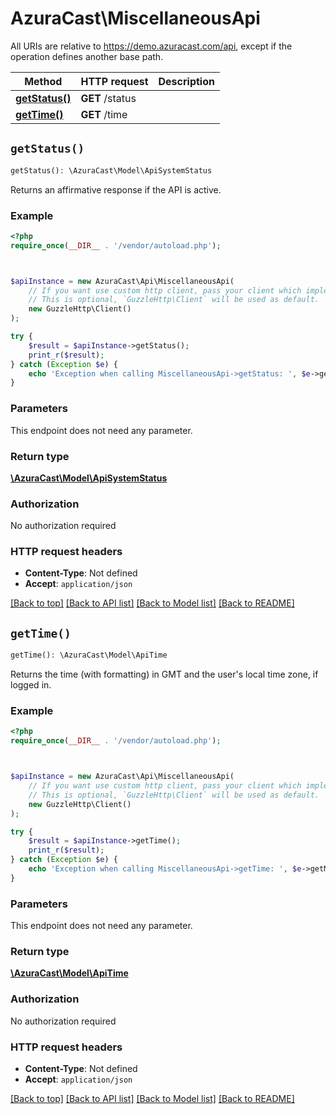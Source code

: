 # AzuraCast\MiscellaneousApi

All URIs are relative to https://demo.azuracast.com/api, except if the operation defines another base path.

| Method | HTTP request | Description |
| ------------- | ------------- | ------------- |
| [**getStatus()**](MiscellaneousApi.md#getStatus) | **GET** /status |  |
| [**getTime()**](MiscellaneousApi.md#getTime) | **GET** /time |  |


## `getStatus()`

```php
getStatus(): \AzuraCast\Model\ApiSystemStatus
```



Returns an affirmative response if the API is active.

### Example

```php
<?php
require_once(__DIR__ . '/vendor/autoload.php');



$apiInstance = new AzuraCast\Api\MiscellaneousApi(
    // If you want use custom http client, pass your client which implements `GuzzleHttp\ClientInterface`.
    // This is optional, `GuzzleHttp\Client` will be used as default.
    new GuzzleHttp\Client()
);

try {
    $result = $apiInstance->getStatus();
    print_r($result);
} catch (Exception $e) {
    echo 'Exception when calling MiscellaneousApi->getStatus: ', $e->getMessage(), PHP_EOL;
}
```

### Parameters

This endpoint does not need any parameter.

### Return type

[**\AzuraCast\Model\ApiSystemStatus**](../Model/ApiSystemStatus.md)

### Authorization

No authorization required

### HTTP request headers

- **Content-Type**: Not defined
- **Accept**: `application/json`

[[Back to top]](#) [[Back to API list]](../../README.md#endpoints)
[[Back to Model list]](../../README.md#models)
[[Back to README]](../../README.md)

## `getTime()`

```php
getTime(): \AzuraCast\Model\ApiTime
```



Returns the time (with formatting) in GMT and the user's local time zone, if logged in.

### Example

```php
<?php
require_once(__DIR__ . '/vendor/autoload.php');



$apiInstance = new AzuraCast\Api\MiscellaneousApi(
    // If you want use custom http client, pass your client which implements `GuzzleHttp\ClientInterface`.
    // This is optional, `GuzzleHttp\Client` will be used as default.
    new GuzzleHttp\Client()
);

try {
    $result = $apiInstance->getTime();
    print_r($result);
} catch (Exception $e) {
    echo 'Exception when calling MiscellaneousApi->getTime: ', $e->getMessage(), PHP_EOL;
}
```

### Parameters

This endpoint does not need any parameter.

### Return type

[**\AzuraCast\Model\ApiTime**](../Model/ApiTime.md)

### Authorization

No authorization required

### HTTP request headers

- **Content-Type**: Not defined
- **Accept**: `application/json`

[[Back to top]](#) [[Back to API list]](../../README.md#endpoints)
[[Back to Model list]](../../README.md#models)
[[Back to README]](../../README.md)
